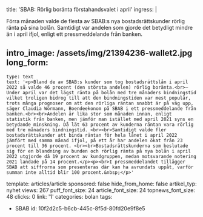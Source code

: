 title: 'SBAB: Rörlig boränta förstahandsvalet i april'
ingress: |
  <p>Förra månaden valde de flesta av SBAB:s nya bostadsrättskunder rörlig ränta på sina bolån. Samtidigt var andelen som gjorde det betydligt mindre än i april ifjol, enligt ett pressmeddelande från banken.
  </p>
  
intro_image: /assets/img/21394236-wallet2.jpg
long_form:
  -
    type: text
    text: '<p>Bland de av SBAB:s kunder som tog bostadsrättslån i april 2022 så valde 46 procent (den största andelen) rörlig boränta.<br>– Under april var det lägst ränta på bolån med tre månaders bindningstid vilket troligen bidrog till att den bindningstiden var mest populär, trots många prognoser om att den rörliga räntan snabbt är på väg upp, säger Claudia Wörmann, Boendeekonom på SBAB i ett pressmeddelande från banken.<br><br>Andelen är lika stor som månaden innan, enligt statistik från banken, men jämför man istället med april 2021 syns en betydande minskning. Då lät 63 procent av kunderna räntan vara rörlig med tre månaders bindningstid. <br><br>Samtidigt valde fler bostadsrättskunder att binda räntan för hela lånet i april 2022 jämfört med samma månad ifjol, på ett år har andelen ökat från 23 procent till 36 procent. <br><br>Bostadsrättskunderna som beslutade sig för en blandning av bunden och rörlig ränta på nya bolån i april 2022 utgjorde då 19 procent av kundgruppen, medan motsvarande notering 2021 landade på 14 procent.</p><p><br>I pressmeddelandet tillägger SBAB att siffrorna som presenteras där kan ha avrundats uppåt, varför summan inte alltid blir 100 procent.&nbsp;</p>'
template: articles/article
sponsored: false
hide_from_home: false
artikel_typ: nyhet
views: 267
puff_font_size: 24
article_font_size: 24
topnews_font_size: 48
clicks: 0
link: '1'
categories: bolan
tags:
  - SBAB
id: 10f2d2c5-b6cb-445c-8f5d-80fd20e9f8e5
